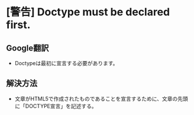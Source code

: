 # [警告] Doctype must be declared first.

## Google翻訳

- Doctypeは最初に宣言する必要があります。

## 解決方法

- 文章がHTML5で作成されたものであることを宣言するために、文章の先頭に「DOCTYPE宣言」を記述する。

  